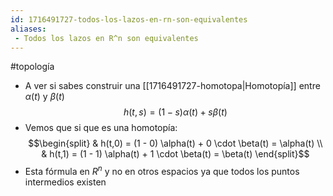 ```yaml
---
id: 1716491727-todos-los-lazos-en-rn-son-equivalentes
aliases:
 - Todos los lazos en R^n son equivalentes
---
```


#topología

- A ver si sabes construir una [[1716491727-homotopa|Homotopía]] entre $\alpha(t)$ y $\beta(t)$
$$h(t,s) = (1-s)\alpha(t) + s\beta(t)$$
- Vemos que si que es una homotopía:
$$\begin{split}
	& h(t,0) = (1 - 0) \alpha(t) + 0 \cdot \beta(t) = \alpha(t) \\
	& h(t,1) = (1 - 1) \alpha(t) + 1 \cdot \beta(t) = \beta(t)
\end{split}$$
- Esta fórmula en $R^n$ y no en otros espacios ya que todos los puntos intermedios existen